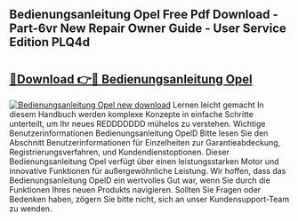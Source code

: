 ## Bedienungsanleitung Opel Free Pdf Download - Part-6vr New Repair Owner Guide - User Service Edition PLQ4d

# <h2><a href="http://df2y75.blite.top/?on=Bedienungsanleitung+Opel">🔗Download 👉🔴 Bedienungsanleitung Opel</a></h2>

[![Bedienungsanleitung Opel new download](https://i.imgur.com/lujVjoI.png)](http://df2y75.blite.top/?on=Bedienungsanleitung+Opel)
Lernen leicht gemacht In diesem Handbuch werden komplexe Konzepte in einfache Schritte unterteilt, um Ihr neues REDDDDDDD mühelos zu verstehen. Wichtige Benutzerinformationen Bedienungsanleitung OpelD Bitte lesen Sie den Abschnitt Benutzerinformationen für Einzelheiten zur Garantieabdeckung, Registrierungsverfahren, und Kundendienstoptionen. Dieser Bedienungsanleitung Opel verfügt über einen leistungsstarken Motor und innovative Funktionen für außergewöhnliche Leistung. Wir hoffen, dass das Bedienungsanleitung OpelD ein wertvolles Gut war, wenn Sie durch die Funktionen Ihres neuen Produkts navigieren. Sollten Sie Fragen oder Bedenken haben, zögern Sie bitte nicht, sich an unser Kundensupport-Team zu wenden.
